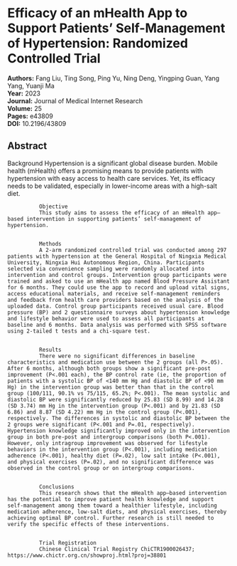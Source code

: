 # Efficacy of an mHealth App to Support Patients’ Self-Management of Hypertension: Randomized Controlled Trial

**Authors:** Fang Liu, Ting Song, Ping Yu, Ning Deng, Yingping Guan, Yang Yang, Yuanji Ma  
**Year:** 2023  
**Journal:** Journal of Medical Internet Research  
**Volume:** 25  
**Pages:** e43809  
**DOI:** 10.2196/43809  

## Abstract
Background
              Hypertension is a significant global disease burden. Mobile health (mHealth) offers a promising means to provide patients with hypertension with easy access to health care services. Yet, its efficacy needs to be validated, especially in lower-income areas with a high-salt diet.
            
            
              Objective
              This study aims to assess the efficacy of an mHealth app–based intervention in supporting patients’ self-management of hypertension.
            
            
              Methods
              A 2-arm randomized controlled trial was conducted among 297 patients with hypertension at the General Hospital of Ningxia Medical University, Ningxia Hui Autonomous Region, China. Participants selected via convenience sampling were randomly allocated into intervention and control groups. Intervention group participants were trained and asked to use an mHealth app named Blood Pressure Assistant for 6 months. They could use the app to record and upload vital signs, access educational materials, and receive self-management reminders and feedback from health care providers based on the analysis of the uploaded data. Control group participants received usual care. Blood pressure (BP) and 2 questionnaire surveys about hypertension knowledge and lifestyle behavior were used to assess all participants at baseline and 6 months. Data analysis was performed with SPSS software using 2-tailed t tests and a chi-square test.
            
            
              Results
              There were no significant differences in baseline characteristics and medication use between the 2 groups (all P>.05). After 6 months, although both groups show a significant pre-post improvement (P<.001 each), the BP control rate (ie, the proportion of patients with a systolic BP of <140 mm Hg and diastolic BP of <90 mm Hg) in the intervention group was better than that in the control group (100/111, 90.1% vs 75/115, 65.2%; P<.001). The mean systolic and diastolic BP were significantly reduced by 25.83 (SD 8.99) and 14.28 (SD 3.74) mm Hg in the intervention group (P<.001) and by 21.83 (SD 6.86) and 8.87 (SD 4.22) mm Hg in the control group (P<.001), respectively. The differences in systolic and diastolic BP between the 2 groups were significant (P<.001 and P=.01, respectively). Hypertension knowledge significantly improved only in the intervention group in both pre-post and intergroup comparisons (both P<.001). However, only intragroup improvement was observed for lifestyle behaviors in the intervention group (P<.001), including medication adherence (P<.001), healthy diet (P=.02), low salt intake (P<.001), and physical exercises (P=.02), and no significant difference was observed in the control group or on intergroup comparisons.
            
            
              Conclusions
              This research shows that the mHealth app–based intervention has the potential to improve patient health knowledge and support self-management among them toward a healthier lifestyle, including medication adherence, low-salt diets, and physical exercises, thereby achieving optimal BP control. Further research is still needed to verify the specific effects of these interventions.
            
            
              Trial Registration
              Chinese Clinical Trial Registry ChiCTR1900026437; https://www.chictr.org.cn/showproj.html?proj=38801

